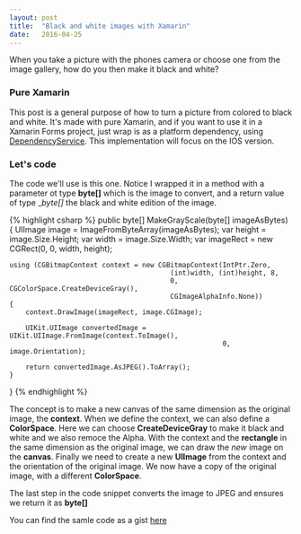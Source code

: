 ```yaml
---
layout: post
title:  "Black and white images with Xamarin"
date:   2016-04-25
---
```


<p class="intro">
<span class="dropcap">W</span>hen you take a picture with the phones camera or choose one from the image gallery, how do you then make it black and white?  
</p>

### Pure Xamarin
This post is a general purpose of how to turn a picture from colored to black and white. It's made with pure Xamarin, and if you want to use it in a Xamarin Forms project, just wrap is as a platform dependency, using [DependencyService](https://developer.xamarin.com/guides/xamarin-forms/dependency-service/introduction/). This implementation will focus on the IOS version.

### Let's code

The code we'll use is this one. Notice I wrapped it in a method with a parameter ot type __byte[]__ which is the image to convert, and a return value of type __byte[]_ the black and white edition of the image.

{% highlight csharp %}
public byte[] MakeGrayScale(byte[] imageAsBytes)
{
	UIImage image = ImageFromByteArray(imageAsBytes);
	var height = image.Size.Height;
	var width = image.Size.Width;
	var imageRect = new CGRect(0, 0, width, height);

	using (CGBitmapContext context = new CGBitmapContext(IntPtr.Zero,
											(int)width, (int)height, 8,
											0, CGColorSpace.CreateDeviceGray(),
											CGImageAlphaInfo.None))
	{
		context.DrawImage(imageRect, image.CGImage);

		UIKit.UIImage convertedImage = UIKit.UIImage.FromImage(context.ToImage(),
														 0, image.Orientation);

		return convertedImage.AsJPEG().ToArray();
	}
}
{% endhighlight %}

The concept is to make a new canvas of the same dimension as the original image, the __context__. When we define the context, we can also define a __ColorSpace__. Here we can choose __CreateDeviceGray__ to make it black and white and we also remoce the Alpha.
With the context and the __rectangle__ in the same dimension as the original image, we can draw the _new_ image on the __canvas__.
Finally we need to create a new __UIImage__ from the context and the orientation of the original image. We now have a copy of the original image, with a different __ColorSpace__.

The last step in the code snippet converts the image to JPEG and ensures we return it as __byte[]__
 
You can find the samle code as a gist [here](https://gist.github.com/rasmuschristensen/db61ca59c06fabb9201f60c7413646a7)










